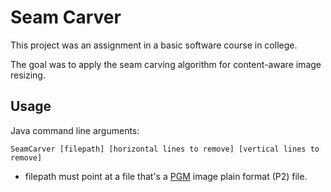 # Seam Carver
This project was an assignment in a basic software course in college.

The goal was to apply the seam carving algorithm for content-aware image resizing.

## Usage
Java command line arguments:

```
SeamCarver [filepath] [horizontal lines to remove] [vertical lines to remove]
```

- filepath must point at a file that's a [PGM](http://netpbm.sourceforge.net/doc/pgm.html) image plain format (P2) file.
